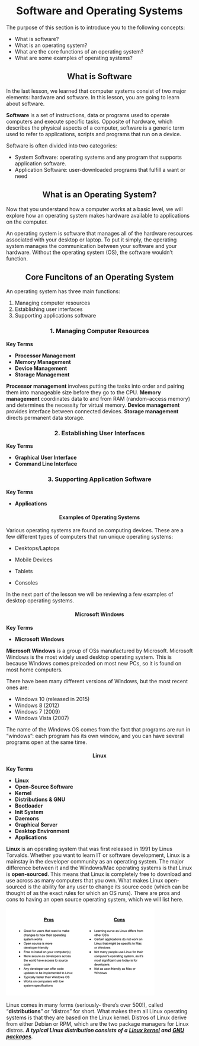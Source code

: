 <div align=center><h1>Software and Operating Systems</h1></div>

The purpose of this section is to introduce you to the following concepts:

- What is software?
- What is an operating system?
- What are the core functions of an operating system?
- What are some examples of operating systems?

<div align=center><h2>What is Software</h2></div>

In the last lesson, we learned that computer systems consist of two major elements: hardware and software. In this lesson, you are going to learn about software.

**Software** is a set of instructions, data or programs used to operate computers and execute specific tasks. Opposite of hardware, which describes the physical aspects of a computer, software is a generic term used to refer to applications, scripts and programs that run on a device.

Software is often divided into two categories:

- System Software: operating systems and any program that supports application software.
- Application Software: user-downloaded programs that fulfill a want or need

<div align=center><h2>What is an Operating System?</h2></div>

Now that you understand how a computer works at a basic level, we will explore how an operating system makes hardware available to applications on the computer.

An operating system is software that manages all of the hardware resources associated with your desktop or laptop. To put it simply, the operating system manages the communication between your software and your hardware. Without the operating system (OS), the software wouldn’t function.

<div align=center><h2>Core Funcitons of an Operating System</h2></div>

An operating system has three main functions:

1. Managing computer resources
2. Establishing user interfaces
3. Supporting applications software

<div align=center><h3>1. Managing Computer Resources</h3></div>

**Key Terms**
- **Processor Management**
- **Memory Management**
- **Device Management**
- **Storage Management**

**Processor management** involves putting the tasks into order and pairing them into manageable size before they go to the CPU.
**Memory management** coordinates data to and from RAM (random-access memory) and determines the necessity for virtual memory.
**Device management** provides interface between connected devices.
**Storage management** directs permanent data storage.

<div align=center><h3>2. Establishing User Interfaces</h3></div>

**Key Terms**
- **Graphical User Interface**
- **Command Line Interface**

<div align=center><h3>3. Supporting Application Software</h3></div>

**Key Terms**
- **Applications**

<div align=center><h4>Examples of Operating Systems</h4></div>

<!-- image -->

Various operating systems are found on computing devices. These are a few different types of computers that run unique operating systems:

- Desktops/Laptops

<!-- insert image -->

- Mobile Devices

<!-- insert image -->

- Tablets

<!-- insert image -->

- Consoles

<!-- insert image -->

In the next part of the lesson we will be reviewing a few examples of desktop operating systems.

<div align=center><h4>Microsoft Windows</h4></div>

**Key Terms**
- **Microsoft Windows**

**Microsoft Windows** is a group of OSs manufactured by Microsoft. Microsoft Windows is the most widely used desktop operating system. This is because Windows comes preloaded on most new PCs, so it is found on most home computers.

There have been many different versions of Windows, but the most recent ones are:
- Windows 10 (released in 2015)
- Windows 8 (2012)
- Windows 7 (2009)
- Windows Vista (2007)

The name of the Windows OS comes from the fact that programs are run in “windows”: each program has its own window, and you can have several programs open at the same time. 


<!-- insert image -->

<!-- insert image -->

<div align=center><h4>Linux</h4></div>

**Key Terms**
- **Linux**
- **Open-Source Software**
- **Kernel**
- **Distributions & GNU**
- **Bootloader**
- **Init System**
- **Daemons**
- **Graphical Server**
- **Desktop Environment**
- **Applications**

**Linux** is an operating system that was first released in 1991 by Linus Torvalds. Whether you want to learn IT or software development, Linux is a mainstay in the developer community as an operating system. The major difference between it and the Windows/Mac operating systems is that Linux is **open-sourced**. This means that Linux is completely free to download and use across as many computers that you own. What makes Linux open-sourced is the ability for any user to change its source code (which can be thought of as the exact rules for which an OS runs). There are pros and cons to having an open source operating system, which we will list here.

<img src="./images/pro_con_linux.png" width="400" height="auto" />

Linux comes in many forms (seriously- there’s over 500!), called “**distributions**” or “distros” for short. What makes them all Linux operating systems is that they are based on the Linux kernel. Distros of Linux derive from either Debian or RPM, which are the two package managers for Linux distros. ***A typical Linux distribution consists of a*** <ins>***Linux kernel***</ins> ***and*** <ins>***GNU packages***</ins>.
